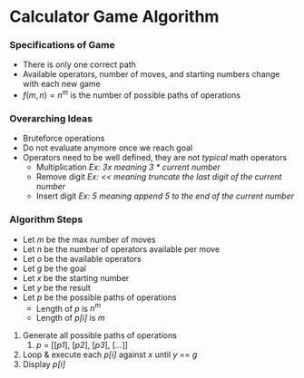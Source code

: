 # Calculator Game Algorithm

### Specifications of Game
- There is only one correct path
- Available operators, number of moves, and starting numbers change with each new game
- $f(m,n) = n^{m}$ is the number of possible paths of operations

### Overarching Ideas
- Bruteforce operations
- Do not evaluate anymore once we reach goal
- Operators need to be well defined, they are not *typical* math operators
    - Multiplication *Ex: 3x meaning 3 * current number*
    - Remove digit *Ex: << meaning truncate the last digit of the current number*
    - Insert digit *Ex: 5 meaning append 5 to the end of the current number*

### Algorithm Steps
- Let *m* be the max number of moves
- Let *n* be the number of operators available per move
- Let *o* be the available operators
- Let *g* be the goal
- Let *x* be the starting number
- Let *y* be the result
- Let *p* be the possible paths of operations
    - Length of *p* is $n^{m}$
    - Length of *p[i]* is *m*

1. Generate all possible paths of operations
    1. *p* = [[*p1*], [*p2*], [*p3*], [*...*]]
2. Loop & execute each *p[i]* against *x* until *y* == *g*
3. Display *p[i]*